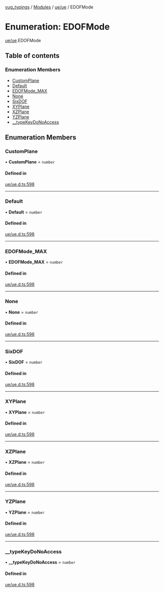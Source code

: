 [yug_typings](../README.md) / [Modules](../modules.md) / [ue/ue](../modules/ue_ue.md) / EDOFMode

# Enumeration: EDOFMode

[ue/ue](../modules/ue_ue.md).EDOFMode

## Table of contents

### Enumeration Members

- [CustomPlane](ue_ue.EDOFMode.md#customplane)
- [Default](ue_ue.EDOFMode.md#default)
- [EDOFMode\_MAX](ue_ue.EDOFMode.md#edofmode_max)
- [None](ue_ue.EDOFMode.md#none)
- [SixDOF](ue_ue.EDOFMode.md#sixdof)
- [XYPlane](ue_ue.EDOFMode.md#xyplane)
- [XZPlane](ue_ue.EDOFMode.md#xzplane)
- [YZPlane](ue_ue.EDOFMode.md#yzplane)
- [\_\_typeKeyDoNoAccess](ue_ue.EDOFMode.md#__typekeydonoaccess)

## Enumeration Members

### CustomPlane

• **CustomPlane** = `number`

#### Defined in

[ue/ue.d.ts:598](https://github.com/YugMetaverse/yug_typings/blob/25cad34/ue/ue.d.ts#L598)

___

### Default

• **Default** = `number`

#### Defined in

[ue/ue.d.ts:598](https://github.com/YugMetaverse/yug_typings/blob/25cad34/ue/ue.d.ts#L598)

___

### EDOFMode\_MAX

• **EDOFMode\_MAX** = `number`

#### Defined in

[ue/ue.d.ts:598](https://github.com/YugMetaverse/yug_typings/blob/25cad34/ue/ue.d.ts#L598)

___

### None

• **None** = `number`

#### Defined in

[ue/ue.d.ts:598](https://github.com/YugMetaverse/yug_typings/blob/25cad34/ue/ue.d.ts#L598)

___

### SixDOF

• **SixDOF** = `number`

#### Defined in

[ue/ue.d.ts:598](https://github.com/YugMetaverse/yug_typings/blob/25cad34/ue/ue.d.ts#L598)

___

### XYPlane

• **XYPlane** = `number`

#### Defined in

[ue/ue.d.ts:598](https://github.com/YugMetaverse/yug_typings/blob/25cad34/ue/ue.d.ts#L598)

___

### XZPlane

• **XZPlane** = `number`

#### Defined in

[ue/ue.d.ts:598](https://github.com/YugMetaverse/yug_typings/blob/25cad34/ue/ue.d.ts#L598)

___

### YZPlane

• **YZPlane** = `number`

#### Defined in

[ue/ue.d.ts:598](https://github.com/YugMetaverse/yug_typings/blob/25cad34/ue/ue.d.ts#L598)

___

### \_\_typeKeyDoNoAccess

• **\_\_typeKeyDoNoAccess** = `number`

#### Defined in

[ue/ue.d.ts:598](https://github.com/YugMetaverse/yug_typings/blob/25cad34/ue/ue.d.ts#L598)
